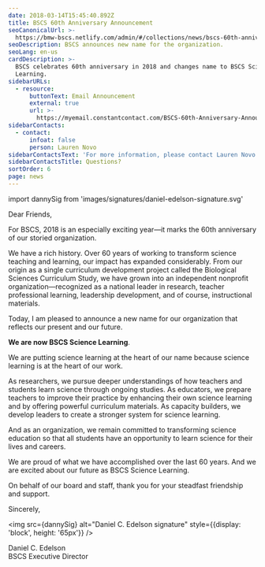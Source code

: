 ```yaml
---
date: 2018-03-14T15:45:40.892Z
title: BSCS 60th Anniversary Announcement
seoCanonicalUrl: >-
  https://bmw-bscs.netlify.com/admin/#/collections/news/bscs-60th-anniversary-announcement
seoDescription: BSCS announces new name for the organization.
seoLang: en-us
cardDescription: >-
  BSCS celebrates 60th anniversary in 2018 and changes name to BSCS Science
  Learning.
sidebarURLs:
  - resource:
      buttonText: Email Announcement
      external: true
      url: >-
        https://myemail.constantcontact.com/BSCS-60th-Anniversary-Announcement.html?soid=1126116988583&aid=StYqO0SJr-Y
sidebarContacts:
  - contact:
      infoat: false
      person: Lauren Novo
sidebarContactsText: 'For more information, please contact Lauren Novo.'
sidebarContactsTitle: Questions?
sortOrder: 6
page: news
---
```

import dannySig from 'images/signatures/daniel-edelson-signature.svg'

Dear Friends,

For BSCS, 2018 is an especially exciting year—it marks the 60th anniversary of our storied organization.

We have a rich history. Over 60 years of working to transform science teaching and learning, our impact has expanded considerably. From our origin as a single curriculum development project called the Biological Sciences Curriculum Study, we have grown into an independent nonprofit organization—recognized as a national leader in research, teacher professional learning, leadership development, and of course, instructional materials.

Today, I am pleased to announce a new name for our organization that reflects our present and our future.

**We are now BSCS Science Learning**.

We are putting science learning at the heart of our name because science learning is at the heart of our work.

As researchers, we pursue deeper understandings of how teachers and students learn science through ongoing studies. As educators, we prepare teachers to improve their practice by enhancing their own science learning and by offering powerful curriculum materials. As capacity builders, we develop leaders to create a stronger system for science learning.

And as an organization, we remain committed to transforming science education so that all students have an opportunity to learn science for their lives and careers.

We are proud of what we have accomplished over the last 60 years. And we are excited about our future as BSCS Science Learning.

On behalf of our board and staff, thank you for your steadfast friendship and support.

Sincerely,

<img src={dannySig} alt="Daniel C. Edelson signature" style={{display: 'block', height: '65px'}} />

<p>Daniel C. Edelson<br />BSCS Executive Director</p>


 

